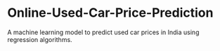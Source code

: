 # Online-Used-Car-Price-Prediction
A machine learning model to predict used car prices in India using regression algorithms.
